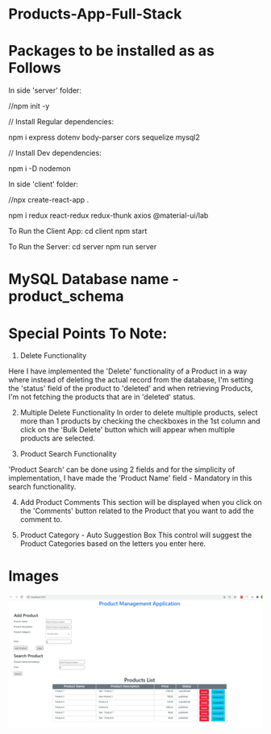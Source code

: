 # Products-App-Full-Stack


# Packages to be installed as as Follows

In side 'server' folder:

//npm init -y


// Install Regular dependencies:

npm i express dotenv body-parser cors sequelize mysql2

// Install Dev dependencies:

npm i -D nodemon



In side 'client' folder:

//npx create-react-app .

npm i redux react-redux redux-thunk axios @material-ui/lab


To Run the Client App:
cd client
npm start

To Run the Server:
cd server
npm run server  


# MySQL Database name - product_schema

# Special Points To Note:

1. Delete Functionality

Here I have implemented the 'Delete' functionality of a Product in a way where instead of deleting the actual record from the database, I'm setting the 'status' field of the product to 'deleted' and when retrieving Products, I'm not fetching the products that are in 'deleted' status.

2. Multiple Delete Functionality
In order to delete multiple products, select more than 1 products by checking the checkboxes in the 1st column and click on the 'Bulk Delete' button which will appear when multiple products are selected.

3. Product Search Functionality

'Product Search' can be done using 2 fields and for the simplicity of implementation, I have made the 'Product Name' field - Mandatory in this search functionality.

4. Add Product Comments
This section will be displayed when you click on the 'Comments' button related to the Product that you want to add the comment to.

5. Product Category - Auto Suggestion Box
This control will suggest the Product Categories based on the letters you enter here.


# Images

![](images/ReadMeImage1.PNG)


